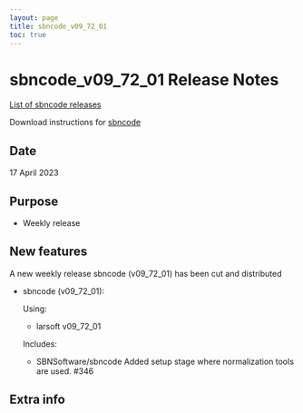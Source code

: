 ```yaml
---
layout: page
title: sbncode_v09_72_01
toc: true
---
```


sbncode_v09_72_01 Release Notes
=======================================================================================

[List of sbncode releases](https://sbnsoftware.github.io/AnalysisInfrastructure/ReleaseManagement/Releases/List_of_SBN_code_releases)

Download instructions for [sbncode]()

Date
---------------------------------------------------
17 April 2023

Purpose
---------------------------------------------------
* Weekly release

New features
---------------------------------------------------
A new weekly release sbncode (v09_72_01)  has been cut and distributed

* sbncode (v09_72_01):
  
  Using:
  * larsoft                 v09_72_01 
  
  Includes:
  * SBNSoftware/sbncode Added setup stage where normalization tools are used. #346
  
Extra info
---------------------------------------------------
